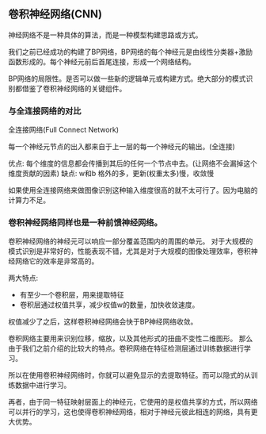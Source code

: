## 卷积神经网络(CNN)

神经网络不是一种具体的算法，而是一种模型构建思路或方式。

我们之前已经成功的构建了BP网络，BP网络的每个神经元是由线性分类器+激励函数形成的。每个神经元前后首尾连接，形成一个网络结构。

BP网络的局限性。是否可以做一些新的逻辑单元或构建方式。绝大部分的模式识别都借鉴了卷积神经网络的关键组件。

### 与全连接网络的对比

全连接网络(Full Connect Network)

每一个神经元节点的出入都来自于上一层的每一个神经元的输出。(全连接)

优点: 每个维度的信息都会传播到其后的任何一个节点中去。(让网络不会漏掉这个维度贡献的因素)
缺点: w和b 格外的多，更新(权重太多)慢，收敛慢

如果使用全连接网络来做图像识别这种输入维度很高的就不太可行了。因为电脑的计算力不足。

### 卷积神经网络同样也是一种前馈神经网络。

卷积神经网络的神经元可以响应一部分覆盖范围内的周围的单元。
对于大规模的模式识别是非常好的，性能表现不错，尤其是对于大规模的图像处理效率，卷积神经网络它的效率是非常高的。

两大特点:

- 有至少一个卷积层，用来提取特征
- 卷积层通过权值共享，减少权值w的数量，加快收敛速度。

权值减少了之后，这样卷积神经网络会快于BP神经网络收敛。

卷积网络主要用来识别位移，缩放，以及其他形式的扭曲不变性二维图形。
那么由于我们之前介绍的比较大的特点。卷积网络在特征检测层通过训练数据进行学习。

所以在使用卷积神经网络时，你就可以避免显示的去提取特征。而可以隐式的从训练数据中进行学习。

再者，由于同一特征映射层面上的神经元，它使用的是权值共享的方式，所以网络可以并行的学习，这也使得卷积神经网络，相对于神经元彼此相连的网络，具有更大优势。

